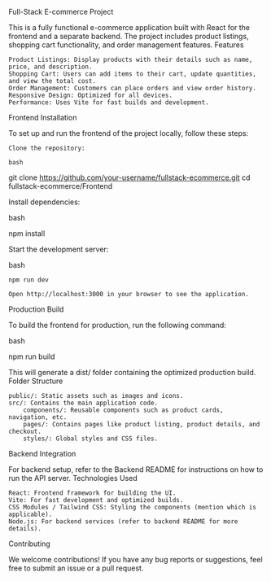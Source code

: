 Full-Stack E-commerce Project

This is a fully functional e-commerce application built with React for the frontend and a separate backend. The project includes product listings, shopping cart functionality, and order management features.
Features

    Product Listings: Display products with their details such as name, price, and description.
    Shopping Cart: Users can add items to their cart, update quantities, and view the total cost.
    Order Management: Customers can place orders and view order history.
    Responsive Design: Optimized for all devices.
    Performance: Uses Vite for fast builds and development.

Frontend Installation

To set up and run the frontend of the project locally, follow these steps:

    Clone the repository:

    bash

git clone https://github.com/your-username/fullstack-ecommerce.git
cd fullstack-ecommerce/Frontend

Install dependencies:

bash

npm install

Start the development server:

bash

    npm run dev

    Open http://localhost:3000 in your browser to see the application.

Production Build

To build the frontend for production, run the following command:

bash

npm run build

This will generate a dist/ folder containing the optimized production build.
Folder Structure

    public/: Static assets such as images and icons.
    src/: Contains the main application code.
        components/: Reusable components such as product cards, navigation, etc.
        pages/: Contains pages like product listing, product details, and checkout.
        styles/: Global styles and CSS files.

Backend Integration

For backend setup, refer to the Backend README for instructions on how to run the API server.
Technologies Used

    React: Frontend framework for building the UI.
    Vite: For fast development and optimized builds.
    CSS Modules / Tailwind CSS: Styling the components (mention which is applicable).
    Node.js: For backend services (refer to backend README for more details).

Contributing

We welcome contributions! If you have any bug reports or suggestions, feel free to submit an issue or a pull request.
